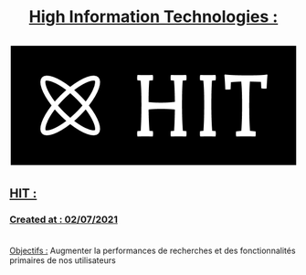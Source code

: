 # <center><u>High Information Technologies :<br></u> <br>![image info](./public/assets/logos/logo_small.png)
## <u>HIT :</u><br>
### <u>Created at : 02/07/2021</u><br><br>
<u>Objectifs :</u> Augmenter la performances de recherches et des fonctionnalités <br>
primaires de nos utilisateurs